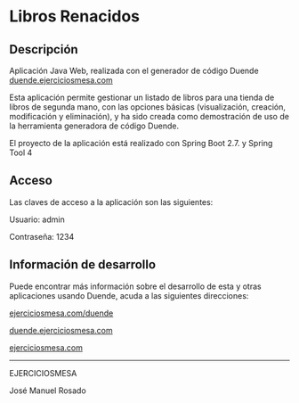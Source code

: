 # Libros Renacidos

## Descripción

Aplicación Java Web, realizada con el generador de código Duende [duende.ejerciciosmesa.com](https://ejerciciosmesa.com/duende)

Esta aplicación permite gestionar un listado de libros para una tienda de libros de segunda mano, con las opciones básicas (visualización, creación, modificación y eliminación), y ha sido creada como demostración de uso de la herramienta generadora de código Duende.

El proyecto de la aplicación está realizado con Spring Boot 2.7. y Spring Tool 4

## Acceso

Las claves de acceso a la aplicación son las siguientes:

Usuario: admin

Contraseña: 1234

## Información de desarrollo

Puede encontrar más información sobre el desarrollo de esta y otras aplicaciones usando Duende, acuda a las siguientes direcciones:

[ejerciciosmesa.com/duende](https://ejerciciosmesa.com/duende)

[duende.ejerciciosmesa.com](https://ejerciciosmesa.com/duende)

[ejerciciosmesa.com](https://ejerciciosmesa.com)

***

EJERCICIOSMESA

José Manuel Rosado
